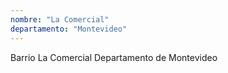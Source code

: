 ```yaml
---
nombre: "La Comercial"
departamento: "Montevideo"
---
```


Barrio La Comercial
Departamento de Montevideo
